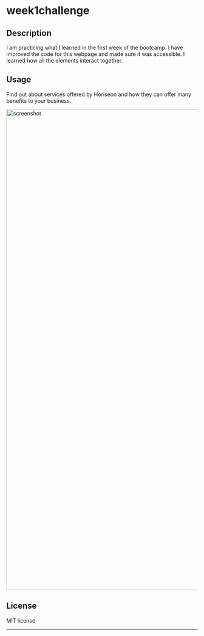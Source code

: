 # week1challenge

## Description

I am practicing what I learned in the first week of the bootcamp.
I have improved the code for this webpage and made sure it was accessible.
I learned how all the elements interact together.

## Usage

Find out about services offered by Horiseon and how they can offer many benefits to your business.

<img width="1265" alt="screenshot" src="https://user-images.githubusercontent.com/91503119/203985782-14082679-5b31-43f3-90ad-6ee94969c468.png">

## License

MIT license

---
